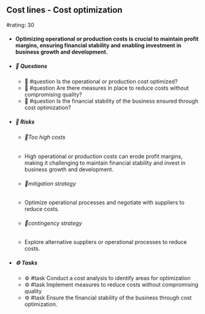 ## Cost lines - Cost optimization
#rating: 30
- #### Optimizing operational or production costs is crucial to maintain profit margins, ensuring financial stability and enabling investment in business growth and development.
- ##### 💭 Questions
  - 💭 #question Is the operational or production cost optimized?
  - 💭 #question Are there measures in place to reduce costs without compromising quality?
  - 💭 #question Is the financial stability of the business ensured through cost optimization?
- ##### 🚨 Risks

  - ###### 🚨Too high costs
  - High operational or production costs can erode profit margins, making it challenging to maintain financial stability and invest in business growth and development.
  - ###### 🚨mitigation strategy
  - Optimize operational processes and negotiate with suppliers to reduce costs.
  - ###### 🚨contingency strategy
  - Explore alternative suppliers or operational processes to reduce costs.
- ##### ⚙️ Tasks
  - ⚙️ #task Conduct a cost analysis to identify areas for optimization
  - ⚙️ #task  Implement measures to reduce costs without compromising quality
  - ⚙️ #task  Ensure the financial stability of the business through cost optimization.


